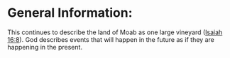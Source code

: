# General Information:

This continues to describe the land of Moab as one large vineyard ([Isaiah 16:8](../16/08.md)). God describes events that will happen in the future as if they are happening in the present.
